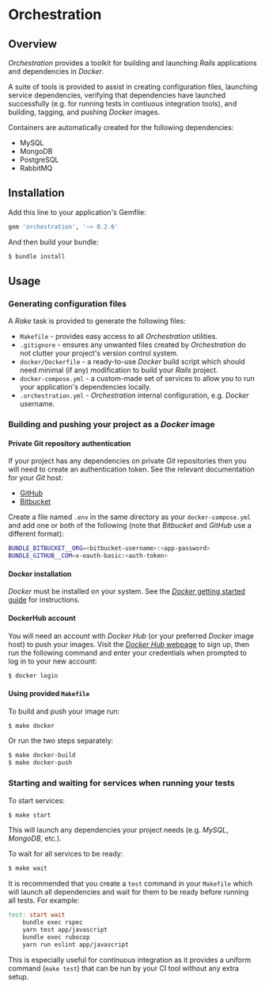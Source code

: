 # Orchestration

## Overview

_Orchestration_ provides a toolkit for building and launching _Rails_ applications and dependencies in _Docker_.

A suite of tools is provided to assist in creating configuration files, launching service dependencies, verifying that dependencies have launched successfully (e.g. for running tests in contiuous integration tools), and building, tagging, and pushing _Docker_ images.

Containers are automatically created for the following dependencies:

* MySQL
* MongoDB
* PostgreSQL
* RabbitMQ

## Installation

Add this line to your application's Gemfile:

```ruby
gem 'orchestration', '~> 0.2.6'
```

And then build your bundle:
``` bash
$ bundle install
```

## Usage

### Generating configuration files

A _Rake_ task is provided to generate the following files:

* `Makefile` - provides easy access to all _Orchestration_ utilities.
* `.gitignore` - ensures any unwanted files created by _Orchestration_ do not clutter your project's version control system.
* `docker/Dockerfile` - a ready-to-use _Docker_ build script which should need minimal (if any) modification to build your _Rails_ project.
* `docker-compose.yml` - a custom-made set of services to allow you to run your application's dependencies locally.
* `.orchestration.yml` - _Orchestration_ internal configuration, e.g. _Docker_ username.

### Building and pushing your project as a _Docker_ image

#### Private Git repository authentication

If your project has any dependencies on private  _Git_ repositories then you will need to create an authentication token. See the relevant documentation for your _Git_ host:

* [GitHub](https://help.github.com/articles/creating-a-personal-access-token-for-the-command-line/)
* [Bitbucket](https://confluence.atlassian.com/bitbucket/app-passwords-828781300.html)

Create a file named `.env` in the same directory as your `docker-compose.yml` and add one or both of the following (note that _Bitbucket_ and _GitHub_ use a different format):

```bash
BUNDLE_BITBUCKET__ORG=<bitbucket-username>:<app-password>
BUNDLE_GITHUB__COM=x-oauth-basic:<auth-token>
```

#### Docker installation
_Docker_ must be installed on your system. See the [_Docker_ getting started guide](https://www.docker.com/get-started) for instructions.

#### DockerHub account

You will need an account with _Docker Hub_ (or your preferred _Docker_ image host) to push your images. Visit the [_Docker Hub_ webpage](https://hub.docker.com/) to sign up, then run the following command and enter your credentials when prompted to log in to your new account:
```bash
$ docker login
```

#### Using provided `Makefile`

To build and push your image run:
```bash
$ make docker
```

Or run the two steps separately:
```bash
$ make docker-build
$ make docker-push
```

### Starting and waiting for services when running your tests

To start services:

```bash
$ make start
```

This will launch any dependencies your project needs (e.g. _MySQL_, _MongoDB_, etc.).

To wait for all services to be ready:
```bash
$ make wait
```

It is recommended that you create a `test` command in your `Makefile` which will launch all dependencies and wait for them to be ready before running all tests. For example:

```Makefile
test: start wait
	bundle exec rspec
	yarn test app/javascript
	bundle exec rubocop
	yarn run eslint app/javascript
```

This is especially useful for continuous integration as it provides a uniform command (`make test`) that can be run by your CI tool without any extra setup.

